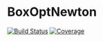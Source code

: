 # BoxOptNewton

[![Build Status](https://github.com/chriselrod/BoxOptNewton.jl/actions/workflows/CI.yml/badge.svg?branch=main)](https://github.com/chriselrod/BoxOptNewton.jl/actions/workflows/CI.yml?query=branch%3Amain)
[![Coverage](https://codecov.io/gh/chriselrod/BoxOptNewton.jl/branch/main/graph/badge.svg)](https://codecov.io/gh/chriselrod/BoxOptNewton.jl)
